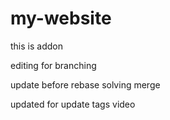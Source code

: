 # my-website

this is addon

editing for branching

update before rebase
solving merge

updated for update tags video

